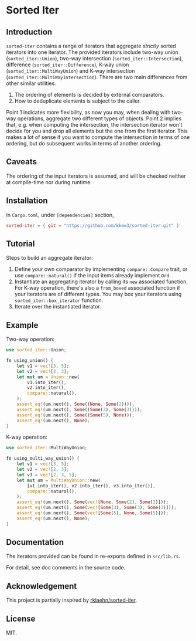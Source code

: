 # Sorted Iter

## Introduction

`sorted-iter` contains a range of iterators that aggregate *strictly* sorted iterators into one iterator.
The provided iterators include two-way union (`sorted_iter::Union`), two-way intersection (`sorted_iter::Intersection`), difference (`sorted_iter::Difference`), K-way union (`sorted_iter::MultiWayUnion`) and K-way intersection (`sorted_iter::MultiWayIntersection`).
There are two main differences from other similar utilities.

1. The ordering of elements is decided by external comparators.
2. How to deduplicate elements is subject to the caller.

Point 1 indicates more flexibility, as now you may, when dealing with two-way operations, aggregate two different types of objects.
Point 2 implies that, e.g. when computing the intersection, the intersection iterator won't decide for you and drop all elements but the one from the first iterator.
This makes a lot of sense if you want to compute the intersection in terms of one ordering, but do subsequent works in terms of another ordering.

## Caveats

The ordering of the input iterators is assumed, and will be checked neither at compile-time nor during runtime.

## Installation

In `Cargo.toml`, under `[dependencies]` section,

```toml
sorted-iter = { git = "https://github.com/kkew3/sorted-iter.git" }
```

## Tutorial

Steps to build an aggregate iterator:

1. Define your own comparator by implementing `compare::Compare` trait, or use `compare::natural()` if the input items already implement `Ord`.
2. Instantiate an aggregating iterator by calling its `new` associated function. For K-way operation, there's also a `from_boxed` associated function if your iterators are of different types. You may box your iterators using `sorted_iter::box_iterator` function.
3. Iterate over the instantiated iterator.

## Example

Two-way operation:

```rust
use sorted_iter::Union;

fn using_union() {
    let v1 = vec![3, 5];
    let v2 = vec![2, 3];
    let mut um = Union::new(
        v1.into_iter(),
        v2.into_iter(),
        compare::natural(),
    );
    assert_eq!(um.next(), Some((None, Some(2))));
    assert_eq!(um.next(), Some((Some(3), Some(3))));
    assert_eq!(um.next(), Some((Some(5), None)));
    assert_eq!(um.next(), None);
}
```

K-way operation:

```rust
use sorted_iter::MultiWayUnion;

fn using_multi_way_union() {
    let v1 = vec![3, 5];
    let v2 = vec![2, 3];
    let v3 = vec![2, 3, 5];
    let mut um = MultiWayUnion::new(
        [v1.into_iter(), v2.into_iter(), v3.into_iter()],
        compare::natural(),
    );
    assert_eq!(um.next(), Some(vec![None, Some(2), Some(2)]));
    assert_eq!(um.next(), Some(vec![Some(3), Some(3), Some(3)]));
    assert_eq!(um.next(), Some(vec![Some(5), None, Some(5)]));
    assert_eq!(um.next(), None);
}
```

## Documentation

The iterators provided can be found in re-exports defined in `src/lib.rs`.

For detail, see doc comments in the source code.

## Acknowledgement

This project is partially inspired by [rklaehn/sorted-iter](https://github.com/rklaehn/sorted-iter).

## License

MIT.

